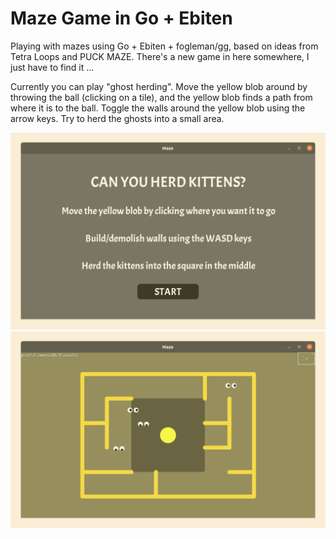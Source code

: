 # Maze Game in Go + Ebiten

Playing with mazes using Go + Ebiten + fogleman/gg, based on ideas from Tetra Loops and PUCK MAZE.
There's a new game in here somewhere, I just have to find it ...

Currently you can play "ghost herding". Move the yellow blob around by throwing the ball (clicking on a tile),
and the yellow blob finds a path from where it is to the ball.
Toggle the walls around the yellow blob using the arrow keys. Try to herd the ghosts into a small area.

![Screenshot](https://github.com/oddstream/gomaze/blob/main/screenshots/screenshot1.png "Screenshot")
![Screenshot](https://github.com/oddstream/gomaze/blob/main/screenshots/screenshot2.png "Screenshot")
